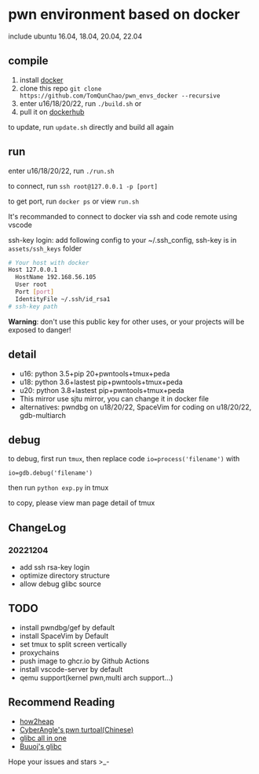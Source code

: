 # pwn environment based on docker

include ubuntu 16.04, 18.04, 20.04, 22.04

## compile

1. install [docker](https://docs.docker.com/engine/install/ubuntu/)
2. clone this repo `git clone https://github.com/TomQunChao/pwn_envs_docker --recursive`
3. enter u16/18/20/22, run `./build.sh` or
4. pull it on [dockerhub](https://hub.docker.com/u/tong5hu4i)

to update, run `update.sh` directly and build all again

## run

enter u16/18/20/22, run `./run.sh`

to connect, run `ssh root@127.0.0.1 -p [port]`

to get port, run `docker ps` or view `run.sh`

It's recommanded to connect to docker via ssh and code remote using vscode

ssh-key login: add following config to your ~/.ssh_config, ssh-key is in `assets/ssh_keys` folder

```sh
# Your host with docker
Host 127.0.0.1
  HostName 192.168.56.105
  User root
  Port [port]
  IdentityFile ~/.ssh/id_rsa1
# ssh-key path
```

**Warning**: don't use this public key for other uses, or your projects will be exposed to danger!

## detail

- u16: python 3.5+pip 20+pwntools+tmux+peda
- u18: python 3.6+lastest pip+pwntools+tmux+peda
- u20: python 3.8+lastest pip+pwntools+tmux+peda
- This mirror use sjtu mirror, you can change it in docker file
- alternatives: pwndbg on u18/20/22, SpaceVim for coding on u18/20/22, gdb-multiarch

## debug

to debug, first run `tmux`, then replace code `io=process('filename')` with 

```pyton
io=gdb.debug('filename')
```

then run `python exp.py` in tmux

to copy, please view man page detail of tmux

## ChangeLog

### 20221204

- add ssh rsa-key login
- optimize directory structure
- allow debug glibc source

## TODO

- install pwndbg/gef by default
- install SpaceVim by Default
- set tmux to split screen vertically
- proxychains
- push image to ghcr.io by Github Actions
- install vscode-server by default
- qemu support(kernel pwn,multi arch support...)

## Recommend Reading

- [how2heap](https://github.com/shellphish/how2heap)
- [CyberAngle's pwn turtoal(Chinese)](https://www.yuque.com/cyberangel/rg9gdm/rimvzk)
- [glibc all in one](https://github.com/fr0ster/glibc-all-in-one/tree/b3131109b8846751466b6e5a05d62c27ebffd45f)
- [Buuoj's glibc](https://buuoj.cn/resources)

Hope your issues and stars >_-
